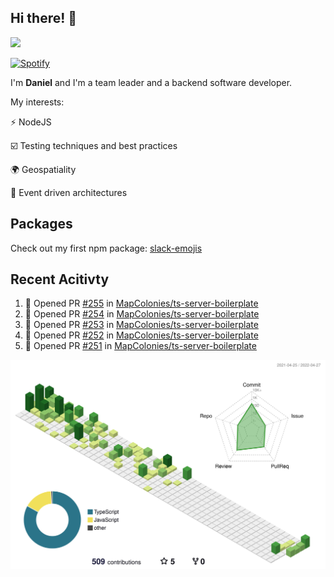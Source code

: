 ## Hi there! 👋

<p>
  <img src="https://github-readme-stats.vercel.app/api?username=syncush&theme=tokyonight">
</p>

[![Spotify](https://novatorem-rust.vercel.app/api/spotify)](https://open.spotify.com/user/syncush)

I'm **Daniel** and I'm a team leader and a backend software developer.

My interests:

⚡ NodeJS

☑️ Testing techniques and best practices

🌍 Geospatiality

🧠 Event driven architectures

## Packages
Check out my first npm package: [slack-emojis](https://www.npmjs.com/package/slack-emojis)

## Recent Acitivty
<!--START_SECTION:activity-->
1. 💪 Opened PR [#255](https://github.com/MapColonies/ts-server-boilerplate/pull/255) in [MapColonies/ts-server-boilerplate](https://github.com/MapColonies/ts-server-boilerplate)
2. 💪 Opened PR [#254](https://github.com/MapColonies/ts-server-boilerplate/pull/254) in [MapColonies/ts-server-boilerplate](https://github.com/MapColonies/ts-server-boilerplate)
3. 💪 Opened PR [#253](https://github.com/MapColonies/ts-server-boilerplate/pull/253) in [MapColonies/ts-server-boilerplate](https://github.com/MapColonies/ts-server-boilerplate)
4. 💪 Opened PR [#252](https://github.com/MapColonies/ts-server-boilerplate/pull/252) in [MapColonies/ts-server-boilerplate](https://github.com/MapColonies/ts-server-boilerplate)
5. 💪 Opened PR [#251](https://github.com/MapColonies/ts-server-boilerplate/pull/251) in [MapColonies/ts-server-boilerplate](https://github.com/MapColonies/ts-server-boilerplate)
<!--END_SECTION:activity-->

![contrib](./profile-3d-contrib/profile-green-animate.svg)
